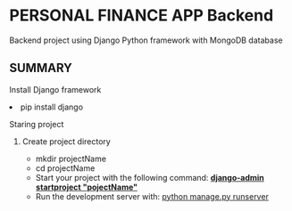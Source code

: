 # PERSONAL FINANCE APP Backend

Backend project using Django Python framework with MongoDB database

## SUMMARY
<p>Install Django framework</p>
<li>pip install django</li>

<p>Staring project</p>
<ol type='1'>
<li>Create project directory</li>
    <ul>
        <li>mkdir projectName</li>
        <li>cd projectName</li>
        <li>Start your project with the following command: <u><b>django-admin startproject "pojectName"</b></u></li>
        <li>Run the development server with: <u></b>python manage.py runserver</u></b></li>
    </ul>
